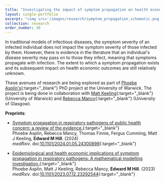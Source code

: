 ```yaml
---
title: "Investigating the impact of symptom propagation on health economic outcomes"
layout: single-portfolio
excerpt: "<img src='/images/research/symptom_propagation_schematic.png' alt=''>"
collection: research
order_number: 30
---
```


[PA_link]: https://warwick.ac.uk/fac/sci/mathsys/people/students/mathsysii/asplin/
[MK_link]: https://www2.warwick.ac.uk/fac/sci/maths/people/staff/matt_keeling/
[RM_link]: https://www.gla.ac.uk/research/az/boydorr/people/byname/rebeccamancy/

In traditional models of infectious diseases, the symptom severity of an infected individual does not impact the symptom severity of those infected by them. However, there is evidence in the literature that an individual's disease severity may pass on to those they infect, meaning that symptoms propagate with infection. The extent to which a symptom propagation exists and its subsequent impact on health economic outcomes are still relatively unknown.

These avenues of research are being explored as part of [Phoebe Asplin's][PA_link]{:target="_blank"} PhD project at the University of Warwick. The project is being done in collaboration with [Matt Keeling][MK_link]{:target="_blank"} (University of Warwick) and [Rebecca Mancy][RM_link]{:target="_blank"} (University of Glasgow).

**Preprints**:

* [Symptom propagation in respiratory pathogens of public health concern: a review of the evidence.](https://www.medrxiv.org/content/10.1101/2024.01.05.24300898v1){:target="_blank"}<br/>
Phoebe Asplin, Rebecca Mancy, Thomas Finnie, Fergus Cumming, Matt J Keeling, **Edward M Hill**. (2024)<br/>
*medRxiv*. doi:[10.1101&#47;2024.01.05.24300898](https://doi.org/10.1101/2024.01.05.24300898){:target="_blank"}<br/>

* [Epidemiological and health economic implications of symptom propagation in respiratory pathogens: A mathematical modelling investigation.](https://www.medrxiv.org/content/10.1101/2023.07.12.23292544v1){:target="_blank"}<br/>
Phoebe Asplin, Matt J Keeling, Rebecca Mancy, **Edward M Hill**. (2023)<br/>
*medRxiv*. doi:[10.1101&#47;2023.07.12.23292544](https://doi.org/10.1101/2023.07.12.23292544){:target="_blank"}<br/>